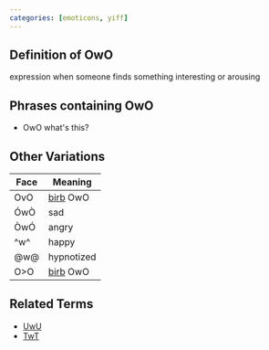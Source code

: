 ```yaml
---
categories: [emoticons, yiff]
---
```


## Definition of OwO

expression when someone finds something interesting or arousing

## Phrases containing OwO

- OwO what's this?

## Other Variations

| Face | Meaning            |
| ---- | ------------------ |
| OvO  | [birb](./birb) OwO |
| ÓwÒ  | sad                |
| ÒwÓ  | angry              |
| ^w^  | happy              |
| @w@  | hypnotized         |
| O>O  | [birb](./birb) OwO |

## Related Terms

- [UwU](./UwU)
- [TwT](./TwT)
